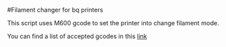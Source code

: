 #Filament changer for bq printers

This script uses M600 gcode to set the printer into change filament mode.

You can find a list of accepted gcodes in this [link](https://github.com/bq/Marlin/blob/master/Documentation/GCodes.md)
